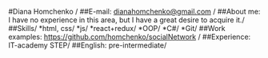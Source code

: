 #Diana Homchenko /
##E-mail:</b> dianahomchenko@gmail.com /
##About me: I have no experience in this area, but I have a great desire to acquire it./
##Skills/
    *html, css/
    *js/
    *react+redux/
    *OOP/
    *C#/
    *Git/
##Work examples: </b><a href="https://github.com/homchenko/socialNetwork">https://github.com/homchenko/socialNetwork /
##Experience:</b> IT-academy STEP/
##English:</b> pre-intermediate/
